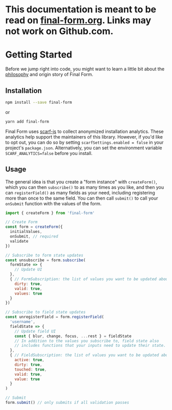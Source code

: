 # This documentation is meant to be read on [final-form.org](https://final-form.org/docs/final-form/getting-started). Links may not work on Github.com.

# Getting Started

Before we jump right into code, you might want to learn a little bit about the [philosophy](philosophy) and origin story of Final Form.

## Installation

```bash
npm install --save final-form
```

or

```bash
yarn add final-form
```

Final Form uses [scarf-js](https://www.npmjs.com/package/@scarf/scarf) to collect anonymized installation analytics. These analytics help support the maintainers of this library. However, if you'd like to opt out, you can do so by setting `scarfSettings.enabled = false` in your project's `package.json`. Alternatively, you can set the environment variable `SCARF_ANALYTICS=false` before you install.

## Usage

The general idea is that you create a "form instance" with `createForm()`, which you can then `subscribe()` to as many times as you like, and then you can `registerField()` as many fields as your need, including registering more than once to the same field. You can then call `submit()` to call your `onSubmit` function with the values of the form.

```js
import { createForm } from 'final-form'

// Create Form
const form = createForm({
  initialValues,
  onSubmit, // required
  validate
})

// Subscribe to form state updates
const unsubscribe = form.subscribe(
  formState => {
    // Update UI
  },
  { // FormSubscription: the list of values you want to be updated about
    dirty: true,
    valid: true,
    values: true
  }
})

// Subscribe to field state updates
const unregisterField = form.registerField(
  'username',
  fieldState => {
    // Update field UI
    const { blur, change, focus, ...rest } = fieldState
    // In addition to the values you subscribe to, field state also
    // includes functions that your inputs need to update their state.
  },
  { // FieldSubscription: the list of values you want to be updated about
    active: true,
    dirty: true,
    touched: true,
    valid: true,
    value: true
  }
)

// Submit
form.submit() // only submits if all validation passes
```
